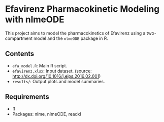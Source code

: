# Efavirenz Pharmacokinetic Modeling with nlmeODE

This project aims to model the pharmacokinetics of Efavirenz using a two-compartment model and the `nlmeODE` package in R.

## Contents
- `efa_model.R`: Main R script.
- `efavirenz.xlsx`: Input dataset. (source: http://dx.doi.org/10.1016/j.ejps.2016.02.001)
- `results/`: Output plots and model summaries.

## Requirements
- R
- Packages: nlme, nlmeODE, readxl
